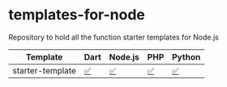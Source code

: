 # templates-for-node
Repository to hold all the function starter templates for Node.js

<!-- TABLE:START -->
| Template         | Dart                        | Node.js                     | PHP                        | Python                        |
| ---------------- | --------------------------- | --------------------------- | -------------------------- | ----------------------------- |
| starter-template | [✅](/dart/starter-template) | [✅](/node/starter-template) | [✅](/php/starter-template) | [✅](/python/starter-template) |
<!-- TABLE:END -->